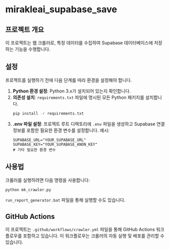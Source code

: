 # mirakleai_supabase_save

## 프로젝트 개요
이 프로젝트는 웹 크롤러로, 특정 데이터를 수집하여 Supabase 데이터베이스에 저장하는 기능을 수행합니다.

## 설정
프로젝트를 실행하기 전에 다음 단계를 따라 환경을 설정해야 합니다.

1.  **Python 환경 설정**: Python 3.x가 설치되어 있는지 확인합니다.
2.  **의존성 설치**: `requirements.txt` 파일에 명시된 모든 Python 패키지를 설치합니다.
    ```bash
    pip install -r requirements.txt
    ```
3.  **.env 파일 설정**: 프로젝트 루트 디렉토리에 `.env` 파일을 생성하고 Supabase 연결 정보를 포함한 필요한 환경 변수를 설정합니다. 예시:
    ```
    SUPABASE_URL="YOUR_SUPABASE_URL"
    SUPABASE_KEY="YOUR_SUPABASE_ANON_KEY"
    # 기타 필요한 환경 변수
    ```

## 사용법
크롤러를 실행하려면 다음 명령을 사용합니다:

```bash
python mk_crawler.py
```

`run_report_generator.bat` 파일을 통해 실행할 수도 있습니다.

## GitHub Actions
이 프로젝트는 `.github/workflows/crawler.yml` 파일을 통해 GitHub Actions 워크플로우를 포함하고 있습니다. 이 워크플로우는 크롤러의 자동 실행 및 배포를 관리할 수 있습니다.
